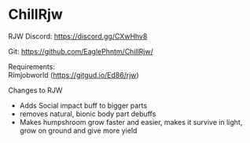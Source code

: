 # ChillRjw
RJW Discord:
https://discord.gg/CXwHhv8

Git:
https://github.com/EaglePhntm/ChillRjw/

Requirements:  
Rimjobworld (https://gitgud.io/Ed86/rjw)

Changes to RJW
- Adds Social impact buff to bigger parts
- removes natural, bionic body part debuffs
- Makes humpshroom grow faster and easier, makes it survive in light, grow on ground and give more yield
